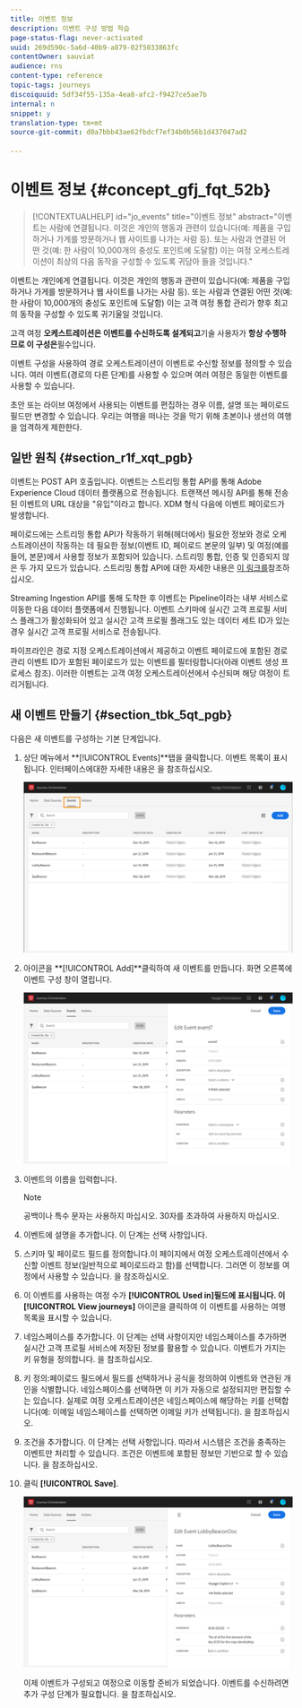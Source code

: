 ```yaml
---
title: 이벤트 정보
description: 이벤트 구성 방법 학습
page-status-flag: never-activated
uuid: 269d590c-5a6d-40b9-a879-02f5033863fc
contentOwner: sauviat
audience: rns
content-type: reference
topic-tags: journeys
discoiquuid: 5df34f55-135a-4ea8-afc2-f9427ce5ae7b
internal: n
snippet: y
translation-type: tm+mt
source-git-commit: d0a7bbb43ae62fbdcf7ef34b0b56b1d437047ad2

---
```



# 이벤트 정보 {#concept_gfj_fqt_52b}

>[!CONTEXTUALHELP]
>id=&quot;jo_events&quot;
>title=&quot;이벤트 정보&quot;
>abstract=&quot;이벤트는 사람에 연결됩니다. 이것은 개인의 행동과 관련이 있습니다(예: 제품을 구입하거나 가게를 방문하거나 웹 사이트를 나가는 사람 등). 또는 사람과 연결된 어떤 것(예: 한 사람이 10,000개의 충성도 포인트에 도달함) 이는 여정 오케스트레이션이 최상의 다음 동작을 구성할 수 있도록 귀담아 들을 것입니다.&quot;

이벤트는 개인에게 연결됩니다. 이것은 개인의 행동과 관련이 있습니다(예: 제품을 구입하거나 가게를 방문하거나 웹 사이트를 나가는 사람 등). 또는 사람과 연결된 어떤 것(예: 한 사람이 10,000개의 충성도 포인트에 도달함) 이는 고객 여정 통합 관리가 향후 최고의 동작을 구성할 수 있도록 귀기울일 것입니다.

고객 여정 **오케스트레이션은 이벤트를 수신하도록 설계되고**&#x200B;기술 사용자가 **항상 수행하므로 이 구성은**&#x200B;필수입니다.

이벤트 구성을 사용하여 경로 오케스트레이션이 이벤트로 수신할 정보를 정의할 수 있습니다. 여러 이벤트(경로의 다른 단계)를 사용할 수 있으며 여러 여정은 동일한 이벤트를 사용할 수 있습니다.

초안 또는 라이브 여정에서 사용되는 이벤트를 편집하는 경우 이름, 설명 또는 페이로드 필드만 변경할 수 있습니다. 우리는 여행을 떠나는 것을 막기 위해 초본이나 생선의 여행을 엄격하게 제한한다.

## 일반 원칙 {#section_r1f_xqt_pgb}

이벤트는 POST API 호출입니다. 이벤트는 스트리밍 통합 API를 통해 Adobe Experience Cloud 데이터 플랫폼으로 전송됩니다. 트랜잭션 메시징 API를 통해 전송된 이벤트의 URL 대상을 &quot;유입&quot;이라고 합니다. XDM 형식 다음에 이벤트 페이로드가 발생합니다.

페이로드에는 스트리밍 통합 API가 작동하기 위해(헤더에서) 필요한 정보와 경로 오케스트레이션이 작동하는 데 필요한 정보(이벤트 ID, 페이로드 본문의 일부) 및 여정(예를 들어, 본문)에서 사용할 정보가 포함되어 있습니다. 스트리밍 통합, 인증 및 인증되지 않은 두 가지 모드가 있습니다. 스트리밍 통합 API에 대한 자세한 내용은 [이 링크를](https://www.adobe.io/apis/experienceplatform/home/data-ingestion/data-ingestion-services.html#!api-specification/markdown/narrative/technical_overview/streaming_ingest/getting_started_with_platform_streaming_ingestion.md)참조하십시오.

Streaming Ingestion API를 통해 도착한 후 이벤트는 Pipeline이라는 내부 서비스로 이동한 다음 데이터 플랫폼에서 진행됩니다. 이벤트 스키마에 실시간 고객 프로필 서비스 플래그가 활성화되어 있고 실시간 고객 프로필 플래그도 있는 데이터 세트 ID가 있는 경우 실시간 고객 프로필 서비스로 전송됩니다.

파이프라인은 경로 지정 오케스트레이션에서 제공하고 이벤트 페이로드에 포함된 경로 관리 이벤트 ID가 포함된 페이로드가 있는 이벤트를 필터링합니다(아래 이벤트 생성 프로세스 참조). 이러한 이벤트는 고객 여정 오케스트레이션에서 수신되며 해당 여정이 트리거됩니다.

## 새 이벤트 만들기 {#section_tbk_5qt_pgb}

다음은 새 이벤트를 구성하는 기본 단계입니다.

1. 상단 메뉴에서 **[!UICONTROL Events]**탭을 클릭합니다. 이벤트 목록이 표시됩니다. 인터페이스에[](../about/user-interface.md)대한 자세한 내용은 을 참조하십시오.

   ![](../assets/journey5.png)

1. 아이콘을 **[!UICONTROL Add]**클릭하여 새 이벤트를 만듭니다. 화면 오른쪽에 이벤트 구성 창이 열립니다.

   ![](../assets/journey6.png)

1. 이벤트의 이름을 입력합니다.

   >[!NOTE]
   >
   >공백이나 특수 문자는 사용하지 마십시오. 30자를 초과하여 사용하지 마십시오.

1. 이벤트에 설명을 추가합니다. 이 단계는 선택 사항입니다.
1. 스키마 및 페이로드 필드를 정의합니다.이 페이지에서 여정 오케스트레이션에서 수신할 이벤트 정보(일반적으로 페이로드라고 함)를 선택합니다. 그러면 이 정보를 여정에서 사용할 수 있습니다. 을 [](../event/defining-the-payload-fields.md)참조하십시오.
1. 이 이벤트를 사용하는 여정 수가 **[!UICONTROL Used in]**필드에 표시됩니다. 이**[!UICONTROL View journeys]** 아이콘을 클릭하여 이 이벤트를 사용하는 여행 목록을 표시할 수 있습니다.
1. 네임스페이스를 추가합니다. 이 단계는 선택 사항이지만 네임스페이스를 추가하면 실시간 고객 프로필 서비스에 저장된 정보를 활용할 수 있습니다. 이벤트가 가지는 키 유형을 정의합니다. 을 [](../event/selecting-the-namespace.md)참조하십시오.
1. 키 정의:페이로드 필드에서 필드를 선택하거나 공식을 정의하여 이벤트와 연관된 개인을 식별합니다. 네임스페이스를 선택하면 이 키가 자동으로 설정되지만 편집할 수는 있습니다. 실제로 여정 오케스트레이션은 네임스페이스에 해당하는 키를 선택합니다(예: 이메일 네임스페이스를 선택하면 이메일 키가 선택됩니다). 을 [](../event/defining-the-event-key.md)참조하십시오.
1. 조건을 추가합니다. 이 단계는 선택 사항입니다. 따라서 시스템은 조건을 충족하는 이벤트만 처리할 수 있습니다. 조건은 이벤트에 포함된 정보만 기반으로 할 수 있습니다. 을 [](../event/adding-a-condition.md)참조하십시오.
1. 클릭 **[!UICONTROL Save]**.

   ![](../assets/journey7.png)

   이제 이벤트가 구성되고 여정으로 이동할 준비가 되었습니다. 이벤트를 수신하려면 추가 구성 단계가 필요합니다. 을 [](../event/additional-steps-to-send-events-to-journey-orchestration.md)참조하십시오.
